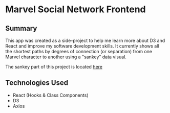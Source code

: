 # Marvel Social Network Frontend

## Summary
This app was created as a side-project to help me learn more about D3 and React and improve my software development skills. It currently shows all the shortest paths by degrees of connection (or separation) from one Marvel character to another using a "sankey" data visual.

The sankey part of this project is located [here](https://marvel-network-frontend.vercel.app/)

## Technologies Used
- React (Hooks & Class Components)
- D3
- Axios